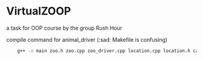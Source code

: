 # VirtualZOOP
a task for OOP course by the group Rush Hour

compile command for animal_driver (:sad: Makefile is confusing)
```bash
	g++ -o main zoo.h zoo.cpp zoo_driver.cpp location.cpp location.h cage.h cage.cpp cell.cpp cell.h facility.cpp facility.h habitat.cpp habitat.h animal.h animal.cpp animal_list.h animal_list.cpp renderable.h -std=c++11
```



